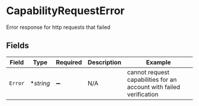 # CapabilityRequestError

Error response for http requests that failed


## Fields

| Field                                                               | Type                                                                | Required                                                            | Description                                                         | Example                                                             |
| ------------------------------------------------------------------- | ------------------------------------------------------------------- | ------------------------------------------------------------------- | ------------------------------------------------------------------- | ------------------------------------------------------------------- |
| `Error`                                                             | **string*                                                           | :heavy_minus_sign:                                                  | N/A                                                                 | cannot request capabilities for an account with failed verification |